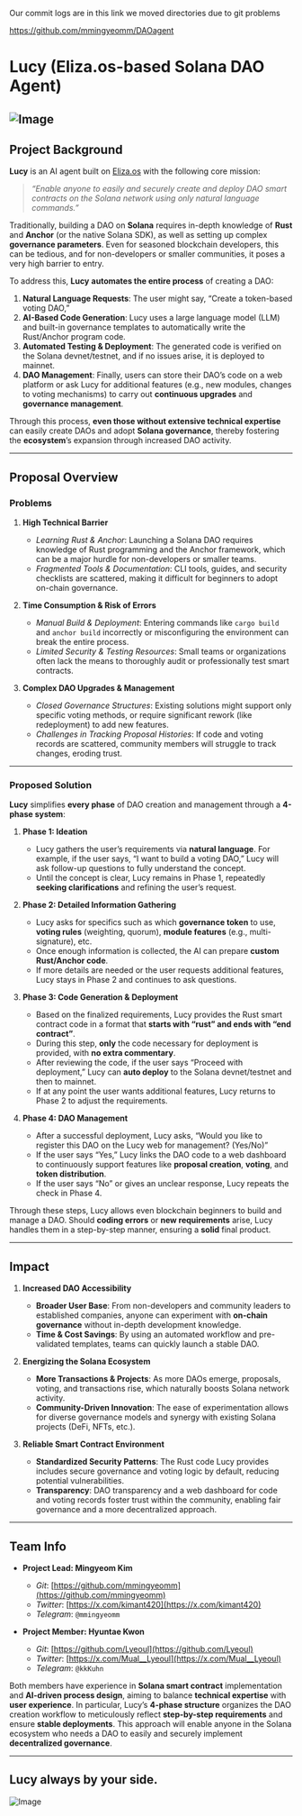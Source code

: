 Our commit logs are in this link we moved directories due to git problems


https://github.com/mmingyeomm/DAOagent


# Lucy (Eliza.os-based Solana DAO Agent)

![Image](https://github.com/user-attachments/assets/85e88107-8c6a-40d2-a682-57a9c660f10e)
---

## Project Background
**Lucy** is an AI agent built on [Eliza.os](https://github.com/cybermancy/eliza.os) with the following core mission:

> *“Enable anyone to easily and securely create and deploy DAO smart contracts on the Solana network using only natural language commands.”*

Traditionally, building a DAO on **Solana** requires in-depth knowledge of **Rust** and **Anchor** (or the native Solana SDK), as well as setting up complex **governance parameters**. Even for seasoned blockchain developers, this can be tedious, and for non-developers or smaller communities, it poses a very high barrier to entry.

To address this, **Lucy** **automates the entire process** of creating a DAO:

1. **Natural Language Requests**: The user might say, “Create a token-based voting DAO,”  
2. **AI-Based Code Generation**: Lucy uses a large language model (LLM) and built-in governance templates to automatically write the Rust/Anchor program code.  
3. **Automated Testing & Deployment**: The generated code is verified on the Solana devnet/testnet, and if no issues arise, it is deployed to mainnet.  
4. **DAO Management**: Finally, users can store their DAO’s code on a web platform or ask Lucy for additional features (e.g., new modules, changes to voting mechanisms) to carry out **continuous upgrades** and **governance management**.

Through this process, **even those without extensive technical expertise** can easily create DAOs and adopt **Solana governance**, thereby fostering the **ecosystem**’s expansion through increased DAO activity.

---

## Proposal Overview

### Problems

1. **High Technical Barrier**  
   - *Learning Rust & Anchor*: Launching a Solana DAO requires knowledge of Rust programming and the Anchor framework, which can be a major hurdle for non-developers or smaller teams.  
   - *Fragmented Tools & Documentation*: CLI tools, guides, and security checklists are scattered, making it difficult for beginners to adopt on-chain governance.

2. **Time Consumption & Risk of Errors**  
   - *Manual Build & Deployment*: Entering commands like `cargo build` and `anchor build` incorrectly or misconfiguring the environment can break the entire process.  
   - *Limited Security & Testing Resources*: Small teams or organizations often lack the means to thoroughly audit or professionally test smart contracts.

3. **Complex DAO Upgrades & Management**  
   - *Closed Governance Structures*: Existing solutions might support only specific voting methods, or require significant rework (like redeployment) to add new features.  
   - *Challenges in Tracking Proposal Histories*: If code and voting records are scattered, community members will struggle to track changes, eroding trust.

---

### Proposed Solution

**Lucy** simplifies **every phase** of DAO creation and management through a **4-phase system**:

1. **Phase 1: Ideation**  
   - Lucy gathers the user’s requirements via **natural language**. For example, if the user says, “I want to build a voting DAO,” Lucy will ask follow-up questions to fully understand the concept.  
   - Until the concept is clear, Lucy remains in Phase 1, repeatedly **seeking clarifications** and refining the user’s request.

2. **Phase 2: Detailed Information Gathering**  
   - Lucy asks for specifics such as which **governance token** to use, **voting rules** (weighting, quorum), **module features** (e.g., multi-signature), etc.  
   - Once enough information is collected, the AI can prepare **custom Rust/Anchor code**.  
   - If more details are needed or the user requests additional features, Lucy stays in Phase 2 and continues to ask questions.

3. **Phase 3: Code Generation & Deployment**  
   - Based on the finalized requirements, Lucy provides the Rust smart contract code in a format that **starts with “rust” and ends with “end contract”**.  
   - During this step, **only** the code necessary for deployment is provided, with **no extra commentary**.  
   - After reviewing the code, if the user says “Proceed with deployment,” Lucy can **auto deploy** to the Solana devnet/testnet and then to mainnet.  
   - If at any point the user wants additional features, Lucy returns to Phase 2 to adjust the requirements.

4. **Phase 4: DAO Management**  
   - After a successful deployment, Lucy asks, “Would you like to register this DAO on the Lucy web for management? (Yes/No)”  
   - If the user says “Yes,” Lucy links the DAO code to a web dashboard to continuously support features like **proposal creation**, **voting**, and **token distribution**.  
   - If the user says “No” or gives an unclear response, Lucy repeats the check in Phase 4.

Through these steps, Lucy allows even blockchain beginners to build and manage a DAO. Should **coding errors** or **new requirements** arise, Lucy handles them in a step-by-step manner, ensuring a **solid** final product.

---

## Impact

1. **Increased DAO Accessibility**  
   - **Broader User Base**: From non-developers and community leaders to established companies, anyone can experiment with **on-chain governance** without in-depth development knowledge.  
   - **Time & Cost Savings**: By using an automated workflow and pre-validated templates, teams can quickly launch a stable DAO.

2. **Energizing the Solana Ecosystem**  
   - **More Transactions & Projects**: As more DAOs emerge, proposals, voting, and transactions rise, which naturally boosts Solana network activity.  
   - **Community-Driven Innovation**: The ease of experimentation allows for diverse governance models and synergy with existing Solana projects (DeFi, NFTs, etc.).

3. **Reliable Smart Contract Environment**  
   - **Standardized Security Patterns**: The Rust code Lucy provides includes secure governance and voting logic by default, reducing potential vulnerabilities.  
   - **Transparency**: DAO transparency and a web dashboard for code and voting records foster trust within the community, enabling fair governance and a more decentralized approach.

---

## Team Info

- **Project Lead: Mingyeom Kim**  
  - *Git*: [https://github.com/mmingyeomm](https://github.com/mmingyeomm)  
  - *Twitter*: [https://x.com/kimant420](https://x.com/kimant420)  
  - *Telegram*: `@mmingyeomm`

- **Project Member: Hyuntae Kwon**  
  - *Git*: [https://github.com/Lyeoul](https://github.com/Lyeoul)  
  - *Twitter*: [https://x.com/Mual__Lyeoul](https://x.com/Mual__Lyeoul)  
  - *Telegram*: `@kkKuhn`

Both members have experience in **Solana smart contract** implementation and **AI-driven process design**, aiming to balance **technical expertise** with **user experience**. In particular, Lucy’s **4-phase structure** organizes the DAO creation workflow to meticulously reflect **step-by-step requirements** and ensure **stable deployments**. This approach will enable anyone in the Solana ecosystem who needs a DAO to easily and securely implement **decentralized governance**.

---

## Lucy always by your side.
![Image](https://github.com/user-attachments/assets/a835e803-9c13-4112-8827-fc975ce5d37f)
